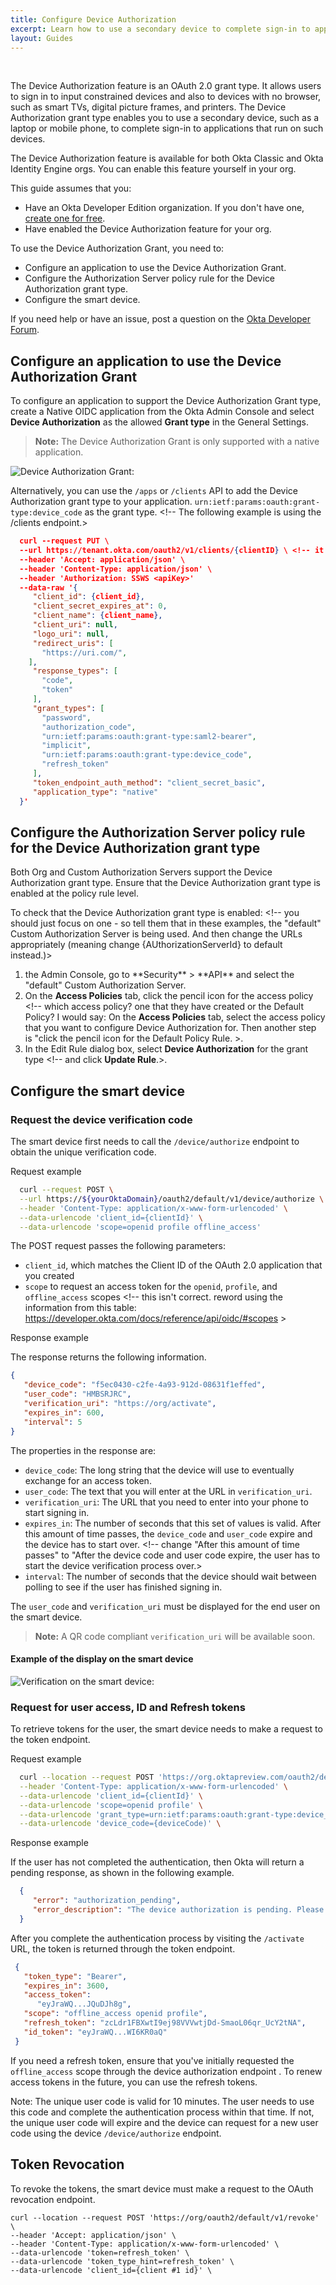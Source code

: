 ```yaml
---
title: Configure Device Authorization
excerpt: Learn how to use a secondary device to complete sign-in to applications
layout: Guides
---
```


<ApiLifecycle access="ea" /><br>

The Device Authorization feature is an OAuth 2.0 grant type. It allows users to sign in to input constrained devices and also to devices with no browser, such as smart TVs, digital picture frames, and printers. The Device Authorization grant type enables you to use a secondary device, such as a laptop or mobile phone, to complete sign-in to applications that run on such devices.

The Device Authorization feature is available for both Okta Classic and Okta Identity Engine orgs. You can enable this feature yourself in your org. <!-- Tell them how to do that here with a few bulleted steps. Hint: info is also in the Native SSO guide.... -->

This guide assumes that you:

- Have an Okta Developer Edition organization. If you don't have one, [create one for free](https://developer.okta.com/signup).
- Have enabled the Device Authorization feature for your org.

To use the Device Authorization Grant, you need to:

* Configure an application to use the Device Authorization Grant.
* Configure the Authorization Server policy rule for the Device Authorization grant type.
* Configure the smart device.

If you need help or have an issue, post a question on the [Okta Developer Forum](https://devforum.okta.com).

## Configure an application to use the Device Authorization Grant

To configure an application to support the Device Authorization Grant type, create a Native OIDC application from the Okta Admin Console and select **Device Authorization** as the allowed **Grant type** in the General Settings. <!-- we need the actual step by step content here-->

> **Note:** The Device Authorization Grant is only supported <!--for use --> with a native application.

![Device Authorization Grant:](/img/device-auth-grant1.png "Displays the Device Authorization as the Grant Type in the General Settings for a Native OIDC application")
<!-- is this a difficult to find area? Otherwise, we don't typically insert images of basic, easy to find items. I suggest that you remove it -->
Alternatively, you can use the `/apps` or `/clients` API to add the Device Authorization grant type to your application. <!-- To do this, update your client and include--> `urn:ietf:params:oauth:grant-type:device_code` as the grant type. <!-- The following example is using the /clients endpoint.>

<!-- Example request-->

```json
  curl --request PUT \
  --url https://tenant.okta.com/oauth2/v1/clients/{clientID} \ <!-- it's not "tenant.okta.com" - use the "yourOktadomain" variable that we use in our examples-->
  --header 'Accept: application/json' \
  --header 'Content-Type: application/json' \
  --header 'Authorization: SSWS <apiKey>'
  --data-raw '{
     "client_id": {client_id},
     "client_secret_expires_at": 0,
     "client_name": {client_name},
     "client_uri": null,
     "logo_uri": null,
     "redirect_uris": [
       "https://uri.com/",
    ],
     "response_types": [
       "code",
       "token"
     ],
     "grant_types": [
       "password",
       "authorization_code",
       "urn:ietf:params:oauth:grant-type:saml2-bearer",
       "implicit",
       "urn:ietf:params:oauth:grant-type:device_code",
       "refresh_token"
     ],
     "token_endpoint_auth_method": "client_secret_basic", 
     "application_type": "native"
  }'
```
<!-- I think that "token_endpoint_auth_method" should be "none" above. The app that I created in the UI and then went to test in Postman to do an update had "none" as the "token_endpoint_auth_method" verify with Lars-->

## Configure the Authorization Server policy rule for the Device Authorization grant type

Both Org and Custom Authorization Servers support the Device Authorization grant type. Ensure that the Device Authorization grant type is enabled at the policy rule level.

To check that the Device Authorization grant type is enabled: <!-- you should just focus on one - so tell them that in these examples, the "default" Custom Authorization Server is being used. And then change the URLs appropriately (meaning change {AUthorizationServerId} to default instead.)>

1. <!--In the left navigation pane of--> the Admin Console, go to **Security** > **API** and select the "default" Custom Authorization Server.
1. On the **Access Policies** tab, click the pencil icon for the access policy <!-- which access policy? one that they have created or the Default Policy? I would say: On the **Access Policies** tab, select the access policy that you want to configure Device Authorization for. Then another step is "click the pencil icon for the Default Policy Rule. >.
1. In the Edit Rule dialog box, select **Device Authorization** for the grant type <!-- and click **Update Rule**.>.

<!-- remove this content - let's just focus on using the UI to config, since they can (unlike NativeSSO)

You can also use the following API requests to update the access policy rule to support the Device Authorization grant type.

##### Request to get the current access policy rule

```
curl --request GET \
--url https://${yourOktaDomain}/api/v1/authorizationServers/{AuthorizationServerId}/policies/{policyId}/rules/{ruleId} \
--header 'Content-Type: application/json' \
--header 'Accept: application/json' \
--header 'Authorization: SSWS <apiKey>'
```

See [Get all policy rules](/docs/reference/api/authorization-servers/#get-all-policy-rules) for a description of the request parameters.

##### Request to put the token exchange into the allowed grant types

```
curl --request PUT \
--url https://${yourOktaDomain}/api/v1/authorizationServers/<targetAuthorizationServerId>/policies/{policyId}/rules/{ruleId} \
--header 'Content-Type: application/json' \
--header 'Accept: application/json' \
--header 'Authorization: SSWS <apiKey>' \
--data-raw '{
	"id": "0pr3erdfwAnLPICrw0g4",
	"status": "ACTIVE",
	"name": "allow token exchange",
	"priority": 1,
	"created": "2021-04-14T17:47:42.000Z",
	"lastUpdated": "2021-04-14T17:47:42.000Z",
	"system": false,
	"conditions": {
    	"people": {
        	"users": {
            	"include": [],
            	"exclude": []
        	},
        	"groups": {
            	"include": [
                	"EVERYONE"
            	],
            	"exclude": []
        	}
    	},
    	"grantTypes": {
        	"include": [
            	"implicit",
            	"password",
            	"authorization_code",
             "urn:ietf:params:oauth:grant-type:device_code"
        	]
    	},
    	"scopes": {
        	"include": [
            	"*"
        	]
    	}
	},
	"actions": {
    	"token": {
        	"accessTokenLifetimeMinutes": 60,
        	"refreshTokenLifetimeMinutes": 0,
        	"refreshTokenWindowMinutes": 10080
    	}
	},
	"type": "RESOURCE_ACCESS"
}'
```
end of removal of content -->

## Configure the smart device

### Request the device verification code

The smart device first needs to call the `/device/authorize` endpoint to obtain the unique verification code.

Request example

```bash
  curl --request POST \
  --url https://${yourOktaDomain}/oauth2/default/v1/device/authorize \
  --header 'Content-Type: application/x-www-form-urlencoded' \
  --data-urlencode 'client_id={clientId}' \
  --data-urlencode 'scope=openid profile offline_access'
```

The POST request passes the following parameters:

* `client_id`, which matches the Client ID of the OAuth 2.0 application that you created
* `scope` to request an access token for the `openid`, `profile`, and `offline_access` scopes <!-- this isn't correct. reword using the information from this table: https://developer.okta.com/docs/reference/api/oidc/#scopes >

Response example

The response returns the following information. <!-- this sentence is really not needed.-->

```json
{
   "device_code": "f5ec0430-c2fe-4a93-912d-08631f1effed",
   "user_code": "HMBSRJRC",
   "verification_uri": "https://org/activate",
   "expires_in": 600,
   "interval": 5
}
```

<!-- we don't use "org" in URLs foor Okta orgs (in the example above) - we use what? :)-->

The properties in the response are:

<!-- future tense - avoid it -->

* `device_code`: The long string that the device will use to eventually exchange for an access token. <!-- take out evenutally - ambiguous -->
* `user_code`: The text that you will enter at the URL in `verification_uri`. <!-- at URL listed as the value foor `verification_uri` -->
* `verification_uri`: The URL that you need to enter into your phone to start signing in. <!-- the user - we are are talking to the developer here, so it's their user that is performing these actions, not the developer. The developer is configuring this for their users.-->
* `expires_in`: The number of seconds that this set of values is valid. After this amount of time passes, the `device_code` and `user_code` expire and the device has to start over. <!-- change "After this amount of time passes" to "After the device code and user code expire, the user has to start the device verification process over.>
* `interval`: The number of seconds that the device should wait between polling to see if the user has finished signing in.

The `user_code` and `verification_uri` must be displayed for the end user on the smart device. <!-- must appear on the smart device for the user, not must be displayed -->

> **Note:** A QR code compliant `verification_uri` will be available soon. <!-- is coming soon - avoid future tense-->

#### Example of the display on the smart device

![Verification on the smart device:](/img/device-auth-grant2.png "Displays the verification code on the smart device for the end user")

<!-- redo with the new alt text format, please-->

### Request for user access, ID and Refresh tokens <!-- serial comma and lower case r-->

To retrieve tokens for the user, the smart device needs to make a request to the token endpoint. <!-- correctly format the word token -->

Request example

<!-- you need to tell the dev that they need to use the device_code value from the device verification response here. probably in a list below the example that talks about the parameters being sent in the request that seems to be missing...hmmmmmm you can just talk about the grant_type and device_code parameters...it's over kill to keep talking about the client id and scope.....-->

```bash
  curl --location --request POST 'https://org.oktapreview.com/oauth2/default/v1/token' \
  --header 'Content-Type: application/x-www-form-urlencoded' \
  --data-urlencode 'client_id={clientId}' \
  --data-urlencode 'scope=openid profile' \
  --data-urlencode 'grant_type=urn:ietf:params:oauth:grant-type:device_code' \
  --data-urlencode 'device_code={deviceCode)' \
```

Response example

If the user has not completed the authentication, then Okta will return a pending response, as shown in the following example. <!-- reword not using future tense and using conversational tone - Hint: a contraction is needed, also you don't need to say "as shown in the following example" -->

```json
  {
     "error": "authorization_pending",
     "error_description": "The device authorization is pending. Please try again later."
  }
```

After you complete the authentication process by visiting the `/activate` URL, the token is returned through the token endpoint.

<!-- couple things:

- the token is returned in the response from the token endpoint.
- format the word token properly
- after THE USER COMPLETES - not YOU
- they visit the activate url and follow the instructions on their device to get an activation code
- I've been adding "json" and "bash" to your examples throughout my reviews. Just an FYI - it tells vuepress to highlight the code with colors-->

```json
 {
   "token_type": "Bearer",
   "expires_in": 3600,
   "access_token":
      "eyJraWQ...JQuDJh8g",
   "scope": "offline_access openid profile",
   "refresh_token": "zcLdr1FBXwtI9ej98VVVwtjDd-SmaoL06qr_UcY2tNA",
   "id_token": "eyJraWQ...WI6KR0aQ"
 }
```

If you need a refresh token, ensure that you've initially requested the `offline_access` scope through the device authorization endpoint <!-- `/device/authorize` endpoint-->. To renew access tokens in the future, you can use the refresh tokens. <!-- you can use the refresh token-->

Note: The unique user code is valid for 10 minutes. The user needs to use this code and complete the authentication process within that time. If not, the unique user code will expire and the device can request for a new user code using the device `/device/authorize` endpoint.

<!-- wrong formatting for the note above
-no future tense
-"the device can request a new user code using the `/device/authorize` endpoint -->

## Token Revocation <!-- Revoke the token -->

To revoke the tokens, the smart device must make a request to the OAuth revocation endpoint. <!-- to the `/revoke` endpoint-->

<!-- this needs to be: ```bash and indent the code two spaces - not flush left like it is-->

```
curl --location --request POST 'https://org/oauth2/default/v1/revoke' \
--header 'Accept: application/json' \
--header 'Content-Type: application/x-www-form-urlencoded' \
--data-urlencode 'token=refresh_token' \
--data-urlencode 'token_type_hint=refresh_token' \
--data-urlencode 'client_id={client #1 id}' \
```
<!-- in the example request above - for client id - was there more than one client in this use case???-->
